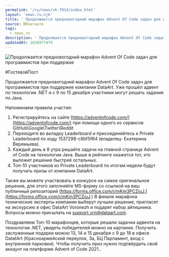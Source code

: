 ```yaml
---
permalink: '/ru/news/vk-7914/index.html'
layout: 'news.ru.njk'
title: ' Продолжается предновогодний марафон Advent Of Code задач для программистов при поддержке'
source: ВКонтакте
tags:
  - news_ru
description: ' Продолжается предновогодний марафон Advent Of Code задач для программистов при поддержке'
updatedAt: 1638977479
---
```

![ Продолжается предновогодний марафон Advent Of Code задач для программистов при поддержке](https://sun9-41.userapi.com/sun9-82/impg/gbn6hPvUrHBJk0qtvRnIj_089toifXJsO2DFrQ/l2THRpBbnTw.jpg?size=877x339&quality=96&sign=eb5b95927ad8ae541ed4b427fcf7dc98&c_uniq_tag=wucBfymKec3k-7R7ta8GRdvLsrhssLncodgIclfeY5Y&type=album)

#ГостевойПост

Продолжается предновогодний марафон Advent Of Code задач для программистов при поддержке компании DataArt. Уже прошёл адвент по технологии .NET и с 9 по 15 декабря участники могут решать задания по Java.

Напоминаем правила участия:
1. Регистрируйтесь на сайте [https://adventofcode.com/](https://adventofcode.com/) при помощи одного из сервисов GitHub\Google\Twitter\Reddit
2. Переходите во вкладку Leaderboard и присоединяйтесь к Private Leaderboard по коду 1537298-c8bf5f64 (владелец- Екатерина Веремьева).
3. Каждый день в 8 утра решайте задачи на главной странице Advent of Code на технологии Java. Выше в рейтинге окажется тот, кто выложит решение быстреё остальных.
4. Топ-10 участников из Private Leaderboard по итогам недели будут получать призы от компании DataArt.

Также вы можете участвовать в конкурсе на самое оригинальное решение, для этого заполняйте MS-форму со ссылкой на ваш публичный репозиторий [https://forms.office.com/r/mKm3PCZiuJ.](https://forms.office.com/r/mKm3PCZiuJ.) В финале марафона технические эксперты компании выберут лучшее решение, пригласят на экскурсию в офис DataArt Voronezh и подарят набор айтишника.
Вопросы можно присылать на support.vrn@dataart.com.

Поздравляем Топ-10 марафонцев, которые решали задачки адвента на технологии .NET, увидеть победителей можно на картинке. Получить заслуженные подарки можно 13, 14 и 15 декабря с 9 до 18 в офисе DatatArt (Красноармейский переулок, 3а, БЦ Парламент, вход с внутренней парковки). Чтобы получить приз нужно подтвёрдить свой аккаунт на платформе Advent of Code 2021..
